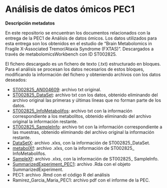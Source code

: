 # Análisis de datos ómicos PEC1

**Descripción metadatos** 

En este repositorio se encuentran los documentos relacionados con la entrega de la PEC1 de Análisis de datos ómicos. Los datos utilizados para esta entrega son los obtenidos en el estudio de “Brain Metabolomics in Fragile X-Associated Tremor/Ataxia Syndrome (FXTAS)”. Descargados a través de metabolomicsWorkbench con ID ST002825. 

El fichero descargado es un fichero de texto (.txt) estructurado en bloques. Para el análisis se procesan los datos necesarios de estos bloques, modificando la información del fichero y obteniendo archivos con los datos deseados: 
-	[ST002825_AN004609](docs/ST002825_AN004609.txt): archivo txt original.
-	[ST002825_DataSet](docs/ST002825_DataSet.txt): archivo txt  con los datos, obtenido eliminando del archivo original las primeras y últimas líneas que no forman parte de los datos. 
-	[ST002825_InfoMetabolifos](docs/ST002825_InfoMetabolifos.txt): archivo txt con la información correspondiente a los metabolitos, obtenido eliminando del archivo original la información restante.
-	[ST002825_SampleInfo](docs/ST002825_SampleInfo.txt): archivo txt con la información correspondiente a las muestras, obtenido eliminando del archivo original la información restante.
-	[DataSetX](docs/DataSetX.xlsx): archivo .xlxs, con la información de ST002825_DataSet.
-	[metabolXf](docs/metabolXf.xlsx): archivo .xlxs, con la información de ST002825_ InfoMetabolifos.
- [SampleXf](docs/SampleXf.xlsx): archivo .xlxs, con la información de ST002825_ SampleInfo.
-	[SummarizedExperiment_PEC1](docs/SummarizedExperiment_PEC1.Rda): archivo .Rda con el objeto SummarizedExperiment.
-	PEC1: archivo .Rmd con el código R del análisis
-	Ramirez_Garcia_Maria_PEC1: archivo pdf con el informe de la PEC.
